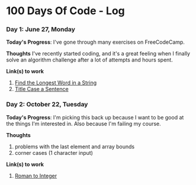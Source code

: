 # 100 Days Of Code - Log

### Day 1: June 27, Monday

**Today's Progress**: I've gone through many exercises on FreeCodeCamp.

**Thoughts** I've recently started coding, and it's a great feeling when I finally solve an algorithm challenge after a lot of attempts and hours spent.

**Link(s) to work**
1. [Find the Longest Word in a String](https://www.freecodecamp.com/challenges/find-the-longest-word-in-a-string)
2. [Title Case a Sentence](https://www.freecodecamp.com/challenges/title-case-a-sentence)

### Day 2: October 22, Tuesday
**Today's Progress**: I'm picking this back up because I want to be good at the things I'm interested in. Also because I'm failing my course.

**Thoughts** 
1. problems with the last element and array bounds
2. corner cases (1 character input)

**Link(s) to work**
1. [Roman to Integer](./roman_to_integer.cpp)
